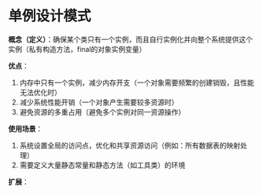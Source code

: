 # 单例设计模式

**概念（定义）**：确保某个类只有一个实例，而且自行实例化并向整个系统提供这个实例（私有构造方法，final的对象实例变量）

**优点**：
1. 内存中只有一个实例，减少内存开支（一个对象需要频繁的创建销毁，且性能无法优化时）
2. 减少系统性能开销（一个对象产生需要较多资源时）
3. 避免资源的多重占用（避免多个实例对同一资源操作）

**使用场景**：
1. 系统设置全局的访问点，优化和共享资源访问（例如：所有数据表的映射处理）
2. 需要定义大量静态常量和静态方法（如工具类）的环境

**扩展**：

